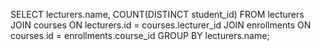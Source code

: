 SELECT lecturers.name, COUNT(DISTINCT student_id) 
FROM lecturers 
JOIN courses ON lecturers.id = courses.lecturer_id 
JOIN enrollments ON courses.id = enrollments.course_id 
GROUP BY lecturers.name;
